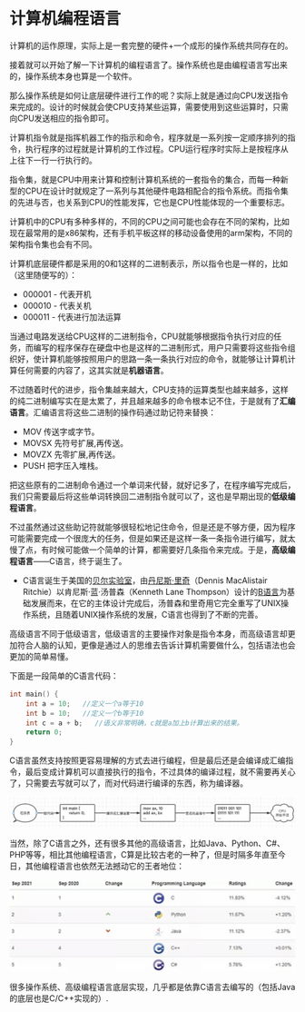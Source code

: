  # 计算机编程语言

计算机的运作原理，实际上是一套完整的硬件+一个成形的操作系统共同存在的。

接着就可以开始了解一下计算机的编程语言了。操作系统也是由编程语言写出来的，操作系统本身也算是一个软件。

那么操作系统是如何让底层硬件进行工作的呢？实际上就是通过向CPU发送指令来完成的。设计的时候就会使CPU支持某些运算，需要使用到这些运算时，只需向CPU发送相应的指令即可。

计算机指令就是指挥机器工作的指示和命令，程序就是一系列按一定顺序排列的指令，执行程序的过程就是计算机的工作过程。CPU运行程序时实际上是按程序从上往下一行一行执行的。

指令集，就是CPU中用来计算和控制计算机系统的一套指令的集合，而每一种新型的CPU在设计时就规定了一系列与其他硬件电路相配合的指令系统。而指令集的先进与否，也关系到CPU的性能发挥，它也是CPU性能体现的一个重要标志。

计算机中的CPU有多种多样的，不同的CPU之间可能也会存在不同的架构，比如现在最常用的是x86架构，还有手机平板这样的移动设备使用的arm架构，不同的架构指令集也会有不同。

计算机底层硬件都是采用的0和1这样的二进制表示，所以指令也是一样的，比如（这里随便写的）：

- 000001 - 代表开机
- 000010 - 代表关机
- 000011 - 代表进行加法运算

当通过电路发送给CPU这样的二进制指令，CPU就能够根据指令执行对应的任务，而编写的程序保存在硬盘中也是这样的二进制形式，用户只需要将这些指令组织好，使计算机能够按照用户的思路一条一条执行对应的命令，就能够让计算机计算任何需要的内容了，这其实就是**机器语言**。

不过随着时代的进步，指令集越来越大，CPU支持的运算类型也越来越多，这样的纯二进制编写实在是太累了，并且越来越多的命令根本记不住，于是就有了**汇编语言**。汇编语言将这些二进制的操作码通过助记符来替换：

- MOV 传送字或字节。
- MOVSX 先符号扩展,再传送。
- MOVZX 先零扩展,再传送。
- PUSH 把字压入堆栈。

把这些原有的二进制命令通过一个单词来代替，就好记多了，在程序编写完成后，我们只需要最后将这些单词转换回二进制指令就可以了，这也是早期出现的**低级编程语言**。

不过虽然通过这些助记符就能够很轻松地记住命令，但是还是不够方便，因为程序可能需要完成一个很庞大的任务，但是如果还是这样一条一条指令进行编写，就太慢了点，有时候可能做一个简单的计算，都需要好几条指令来完成。于是，**高级编程语言**——C语言，终于诞生了。

- C语言诞生于美国的[贝尔实验室](https://baike.baidu.com/item/贝尔实验室/686816)，由[丹尼斯·里奇](https://baike.baidu.com/item/丹尼斯·里奇/7267171)（Dennis MacAlistair Ritchie）以肯尼斯·蓝·汤普森（Kenneth Lane Thompson）设计的[B语言](https://baike.baidu.com/item/B语言/1845842)为基础发展而来，在它的主体设计完成后，汤普森和里奇用它完全重写了UNIX操作系统，且随着UNIX操作系统的发展，C语言也得到了不断的完善。

高级语言不同于低级语言，低级语言的主要操作对象是指令本身，而高级语言却更加符合人脑的认知，更像是通过人的思维去告诉计算机需要做什么，包括语法也会更加的简单易懂。

下面是一段简单的C语言代码：

```c
int main() {
  	int a = 10;   //定义一个a等于10
  	int b = 10;   //定义一个b等于10
  	int c = a + b;   //语义非常明确，c就是a加上b计算出来的结果。
  	return 0;
}
```

C语言虽然支持按照更容易理解的方式去进行编程，但是最后还是会编译成汇编指令，最后变成计算机可以直接执行的指令，不过具体的编译过程，就不需要再关心了，只需要去写就可以了，而对代码进行编译的东西，称为编译器。

![](./img/img_03.png)

当然，除了C语言之外，还有很多其他的高级语言，比如Java、Python、C#、PHP等等，相比其他编程语言，C算是比较古老的一种了，但是时隔多年直至今日，其他编程语言也依然无法撼动它的王者地位：

![](./img/img_04.png)

很多操作系统、高级编程语言底层实现，几乎都是依靠C语言去编写的（包括Java的底层也是C/C++实现的）.































